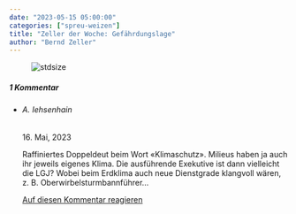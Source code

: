 ```yaml
---
date: "2023-05-15 05:00:00"
categories: ["spreu-weizen"]
title: "Zeller der Woche: Gefährdungslage"
author: "Bernd Zeller"
---
```



<figure>
<img src="https://www.publicomag.com/wp-content/uploads/2023/05/Gefaehrdungslage.jpg" alt=stdsize>
</figure>


<!--more-->
<h5 class="comments-h">
1 Kommentar </h5>
<ul class="commentlist">
<li class="comment even thread-even depth-1 clearfix" id="li-comment-119641">
<h6 class="author">A. Iehsenhain</h6> <span class="date">16. Mai, 2023</span>



Raffiniertes Doppeldeut beim Wort «Klimaschutz». Milieus haben ja auch ihr jeweils eigenes Klima. Die ausführende Exekutive ist dann vielleicht die LGJ? Wobei beim Erdklima auch neue Dienstgrade klangvoll wären, z. B. Oberwirbelsturmbannführer&#8230;

<a rel="nofollow" class="comment-reply-link" href="#comment-119641" data-commentid="119641" data-postid="17226" data-belowelement="comment-119641" data-respondelement="respond" data-replyto="Antworte auf A. Iehsenhain" aria-label="Antworte auf A. Iehsenhain">Auf diesen Kommentar reagieren</a> 


</li>
</ul>
